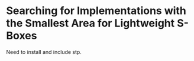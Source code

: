 # Searching for Implementations with the Smallest Area for Lightweight S-Boxes

Need to install and include stp.